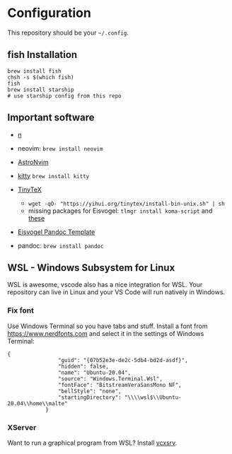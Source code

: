 # Configuration

This repository should be your `~/.config`.

## fish Installation

```{.shell}
brew install fish
chsh -s $(which fish)
fish
brew install starship
# use starship config from this repo
```

## Important software

- [n](https://github.com/tj/n)
- neovim: `brew install neovim`
- [AstroNvim](https://astronvim.github.io/)
- [kitty](https://sw.kovidgoyal.net/kitty/) `brew install kitty`

- [TinyTeX](https://yihui.org/tinytex)
  - `wget -qO- "https://yihui.org/tinytex/install-bin-unix.sh" | sh`
  - missing packages for Eisvogel:
    `tlmgr install koma-script` and [these](tinytex-pkg.txt)
- [Eisvogel Pandoc Template](https://github.com/Wandmalfarbe/pandoc-latex-template/releases)
- pandoc: `brew install pandoc`

## WSL - Windows Subsystem for Linux

WSL is awesome, vscode also has a nice integration for WSL. Your repository can live in Linux and your VS Code will run natively in Windows.

### Fix font

Use Windows Terminal so you have tabs and stuff. Install a font from <https://www.nerdfonts.com> and select it in the settings of Windows Terminal:

```{.json}
{
                "guid": "{07b52e3e-de2c-5db4-bd2d-asdf}",
                "hidden": false,
                "name": "Ubuntu-20.04",
                "source": "Windows.Terminal.Wsl",
                "fontFace": "BitstreamVeraSansMono NF",
                "bellStyle": "none",
                "startingDirectory": "\\\\wsl$\\Ubuntu-20.04\\home\\malte"
            }
```

### XServer

Want to run a graphical program from WSL? Install [vcxsrv](https://skeptric.com/wsl2-xserver/).
